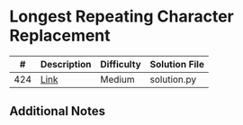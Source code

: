 # Longest Repeating Character Replacement
|#|Description|Difficulty|Solution File|
|-|-|-|-|
|424|[Link](https://leetcode.com/problems/longest-repeating-character-replacement/)|Medium|solution.py|

## Additional Notes
